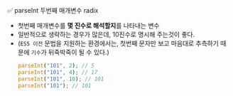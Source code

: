 ✅ parseInt 두번째 매개변수 radix

* 첫번째 매개변수를 <b>몇 진수로 해석할지</b>를 나타내는 변수
* 일반적으로 생략하는 경우가 많은데, 10진수로 명시해 주는것이 좋다.
* (`ES5 이전` 문법을 지원하는 환경에서는, 첫번째 문자만 보고 마음대로 추측하기 때문에 `기수`가 뒤죽박죽이 될 수 있다.)
  ```javascript
  parseInt("101", 2); // 5
  parseInt("101", 4); // 17
  parseInt("101", 10); // 101
  parseInt("101"); // 101
  ```